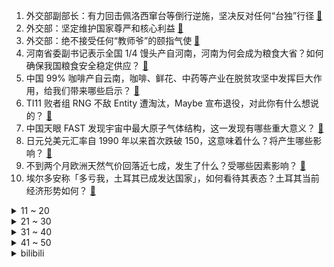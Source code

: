 1. 外交部副部长：有力回击佩洛西窜台等倒行逆施，坚决反对任何“台独”行径 [:link:](https://www.zhihu.com/question/575449269)
2. 外交部：坚定维护国家尊严和核心利益 [:link:](https://www.zhihu.com/question/575452640)
3. 外交部：绝不接受任何“教师爷”的颐指气使 [:link:](https://www.zhihu.com/question/575571862)
4. 河南省委副书记表示全国 1/4 馒头产自河南，河南为何会成为粮食大省？如何确保我国粮食安全稳定供应？ [:link:](https://www.zhihu.com/question/560944002)
5. 中国 99% 咖啡产自云南，咖啡、鲜花、中药等产业在脱贫攻坚中发挥巨大作用，给我们带来哪些启示？ [:link:](https://www.zhihu.com/question/561106819)
6. TI11 败者组 RNG 不敌 Entity 遭淘汰，Maybe 宣布退役，对此你有什么想说的？ [:link:](https://www.zhihu.com/question/561204550)
7. 中国天眼 FAST 发现宇宙中最大原子气体结构，这一发现有哪些重大意义？ [:link:](https://www.zhihu.com/question/560969998)
8. 日元兑美元汇率自 1990 年以来首次跌破 150，这意味着什么？将产生哪些影响？ [:link:](https://www.zhihu.com/question/560935920)
9. 不到两个月欧洲天然气价回落近七成，发生了什么？受哪些因素影响？ [:link:](https://www.zhihu.com/question/561032666)
10. 埃尔多安称「多亏我，土耳其已成发达国家」，如何看待其表态？土耳其当前经济形势如何？ [:link:](https://www.zhihu.com/question/561169934)
<details>
<summary>11 ~ 20</summary>

11. 上任 45 天后特拉斯宣布辞职，成为英国任期最短首相，如何评价她的首相生涯？谁将接任其职位？ [:link:](https://www.zhihu.com/question/561204747)
12. 寒门子弟上大学是为了摆脱农村，还是为了学习知识从而更好的建设农村？ [:link:](https://www.zhihu.com/question/560185936)
13. 如何看待美国著名经济学家称「我们默认民主国家是善良的，但全世界最残暴的国家就是英美」？ [:link:](https://www.zhihu.com/question/561016622)
14. 如何看待雷军称小米造车需挤进世界前五，年出货超 1000 万辆才能成功？ [:link:](https://www.zhihu.com/question/561170339)
15. 德国总理朔尔茨表示「已摆脱对俄罗斯天然气的依赖」，欧洲当前天然气情况如何？ [:link:](https://www.zhihu.com/question/561168340)
16. 英国首相特拉斯辞职，如何评价这位史上在任时间最短的首相？ [:link:](https://www.zhihu.com/question/561205773)
17. 「副业」为什么慢慢成为了年轻人的「刚需」？ [:link:](https://www.zhihu.com/question/558737504)
18. 全职妈妈刷单赚奶粉钱 2 小时被骗 15 万，丈夫一气之下带女儿出走，如何防范刷单骗局？ [:link:](https://www.zhihu.com/question/558331172)
19. 为什么克洛泽在俱乐部比赛中没有多少闪光点，但在世界杯这样的大赛上总能有所斩获？ [:link:](https://www.zhihu.com/question/19959887)
20. 你曾经看过哪些精彩的数学书？ [:link:](https://www.zhihu.com/question/430479961)
</details>
<details>
<summary>21 ~ 30</summary>

21. 女子逃离大城市，去鹤岗全款 1.5 万元买房，如何看待此事件？你会选择逃离北上广去小城市吗？ [:link:](https://www.zhihu.com/question/561056655)
22. 中国成功运行世界首个电磁橇，吨级或以上物体最高推进速度可达每小时 1030 公里，具有怎样的意义？ [:link:](https://www.zhihu.com/question/561151876)
23. 美国最大「债主」日本 8 月大幅减持美国国债，减持规模约翻 17 倍，持仓近三年最低，哪些因素导致？ [:link:](https://www.zhihu.com/question/560824597)
24. Uzi 评价 S12 淘汰赛「我真觉得这是 RNG 最有机会赢 T1 的一次」对此你的看法是什么？ [:link:](https://www.zhihu.com/question/560815059)
25. 为什么很多人评价《博人传》毁了《火影忍者》? [:link:](https://www.zhihu.com/question/281030264)
26. 周星驰罕见招人，开号发文「找寻鲜明出众的 Web3 人才」并将「亲自拣人」，Web3 目前发展如何？ [:link:](https://www.zhihu.com/question/560969383)
27. 你推荐哪一款大容量的冰箱？ [:link:](https://www.zhihu.com/question/391481009)
28. 如何评价中国企业家协会公布的「中国企业的研发强度」排名，华为第 1，中兴第 2，荣耀第 6？ [:link:](https://www.zhihu.com/question/560893997)
29. 有哪些你曾经误会过的英文缩写？ [:link:](https://www.zhihu.com/question/269579260)
30. 如何看待淘宝购物车容量扩至300 ，并新增分组、排序、优惠筛选等功能？对于用户体验会有哪些提升？ [:link:](https://www.zhihu.com/question/561166572)
</details>
<details>
<summary>31 ~ 40</summary>

31. 东京电力在核污水里养比目鱼，还计划养鲍鱼，负责人称有助于消费者放心，如何看待这一操作和回应？ [:link:](https://www.zhihu.com/question/560974863)
32. 大家都是被《原神》的哪方面所吸引才果断入的坑？ [:link:](https://www.zhihu.com/question/561009663)
33. 为什么越优秀的人就越努力？ [:link:](https://www.zhihu.com/question/556720026)
34. 如何看待黄柳霜硬币即将上市流通，成首位登上美国货币的亚裔？这意味着什么？ [:link:](https://www.zhihu.com/question/560938944)
35. 22-23 赛季英超曼联 2:0 热刺，C 罗提前离场，如何评价这场比赛？ [:link:](https://www.zhihu.com/question/561010609)
36. 比尔·盖茨称欧洲能源危机「从长远看是好事」，引发关注和争议，应如何理解？ [:link:](https://www.zhihu.com/question/561109482)
37. 你会继续一个你不喜欢的工作吗？ [:link:](https://www.zhihu.com/question/551141050)
38. 为什么《简爱》中女主长相平平能获得罗切斯特的爱情，而《飘》中郝思嘉却靠外貌和个性赢得白瑞德的爱情？ [:link:](https://www.zhihu.com/question/489540677)
39. 2022年「双十一」有什么值得购买的商品？ [:link:](https://www.zhihu.com/question/558044158)
40. 美国将宣布从战略储备中释放 1500 万桶石油，美媒称「不足美市场用一天」，透露出哪些信息？ [:link:](https://www.zhihu.com/question/561014349)
</details>
<details>
<summary>41 ~ 50</summary>

41. 据报道 iPhone 14 Plus 已遭砍单 4 成，如何看待苹果也无法扭转基本款机型的颓势？ [:link:](https://www.zhihu.com/question/561019264)
42. 神秘消失的「古滇国」曾在《史记》中出现，最新考古成果「水面之下还有遗迹」，此发现有什么意义？ [:link:](https://www.zhihu.com/question/560746199)
43. 10 月 LPR 报价出炉，1 年期和 5 年期均维持不变，这意味着什么？ [:link:](https://www.zhihu.com/question/561039507)
44. 特斯拉第三季度营收 214.54 亿美元，净利润同比增长 103%，如何评价特斯拉这一业绩？ [:link:](https://www.zhihu.com/question/561013785)
45. 如何看待 90 后家长给儿子取名「张总」，总字由「眼口心」组成，寓意聪慧，你听过哪些让你想不到的名字？ [:link:](https://www.zhihu.com/question/561069125)
46. 专家提醒 40 岁后注重骨密度检测筛查，还有哪些方式可以预防骨质疏松？ [:link:](https://www.zhihu.com/question/561166296)
47. 卫冕冠军勇士队下赛季奢侈税将超 2 亿，奢侈税在 NBA 联盟中有何作用？ [:link:](https://www.zhihu.com/question/561105059)
48. 安陵容为什么对甄嬛恨之入骨？ [:link:](https://www.zhihu.com/question/454074878)
49. 游戏《寂静岭 2》重置与龙骑士 07 编剧的和风新作《寂静岭 F》公布，你有哪些看法？ [:link:](https://www.zhihu.com/question/561011553)
50. 本科期间没有任何荣誉，考研复试时影响大吗? [:link:](https://www.zhihu.com/question/329340443)
</details><details>
<summary>bilibili</summary>

1. 起床战争 [:link:](//www.bilibili.com/video/BV1oe4y1Y7n5)
2. 刘庸时隔一年喝芦荟汁，再次见到新小子，感慨万千 [:link:](//www.bilibili.com/video/BV1Tm4y1w7Ck)
3. “素材而已，怎么也会让人怀念呢” [:link:](//www.bilibili.com/video/BV1d8411Y7fJ)
4. 怪奇物语变装 [:link:](//www.bilibili.com/video/BV1AK411X7Fn)
5. 不要带着奇怪的东西出门 [:link:](//www.bilibili.com/video/BV1kN4y1w7nb)
6. 中国共产党国际形象网宣片《CPC》 [:link:](//www.bilibili.com/video/BV1cm4y1w7gN)
7. 师 徒 情 深 [:link:](//www.bilibili.com/video/BV1eP411N7Qb)
8. 【(G)I-DLE】[M/V] - 'Nxde' [:link:](//www.bilibili.com/video/BV1wW4y1n7y3)
9. 当初以为被节目组玩了，没想到他清醒的玩了节目组 [:link:](//www.bilibili.com/video/BV1Fm4y1w7cg)
10. 《打工日记》 [:link:](//www.bilibili.com/video/BV1fR4y1X7bx)
<details>
<summary>11 ~ 20</summary>

11. 当你的朋友真的去看了你推荐的电影或视频 [:link:](//www.bilibili.com/video/BV1w8411e7D3)
12. 【Miume・MARiA・217】讴歌烂漫【舞见 最终篇！】 [:link:](//www.bilibili.com/video/BV1yG4y1n76b)
13. 【白小白】暗黑魅惑《万物起舞》编舞课堂直拍版 [:link:](//www.bilibili.com/video/BV1Me411V7aq)
14. 【原神整活】 派蒙：赛诺？充得上能吗他！哈哈哈哈！（充能完毕） [:link:](//www.bilibili.com/video/BV1f14y1L79u)
15. 擦边失败的舞蹈 [:link:](//www.bilibili.com/video/BV1S84y1z7Xm)
16. 烟鬼The Chainsmokers：我们的中国团队说这样做会火!! [:link:](//www.bilibili.com/video/BV1eP411N7zX)
17. 【阿斗】最羞辱的死法，上厕所被儿子射杀！美剧史诗巨作《权力的游戏》第15期 [:link:](//www.bilibili.com/video/BV1we4y1i7xi)
18. TES饭堂实力还是在的，可惜遇上了这个霉比【还愿挑战ep15-滔搏食堂】 [:link:](//www.bilibili.com/video/BV1be411V7nH)
19. ❤️剪一种很新的东西❤️ [:link:](//www.bilibili.com/video/BV13e4y1S7eq)
20. 健什么身，来攻沙啊 [:link:](//www.bilibili.com/video/BV1yK411S7Qq)
</details>
<details>
<summary>21 ~ 30</summary>

21. 长大后发现，这么讽刺的动画再也没有了！ [:link:](//www.bilibili.com/video/BV1w84y167XH)
22. 外国博主英文讲解：二十大为什么如此重要？ [:link:](//www.bilibili.com/video/BV1ug41187Kx)
23. 大大怪将军和小小怪下士 [:link:](//www.bilibili.com/video/BV13W4y1n71f)
24. 老实人被欺负的终极爆发！！！ [:link:](//www.bilibili.com/video/BV1FP411N75A)
25. 在宝宝身上放个摄像头后，发现他内心戏很足 [:link:](//www.bilibili.com/video/BV1ue4y1J773)
26. 《拔剑四顾心茫然》 [:link:](//www.bilibili.com/video/BV1oR4y1X78L)
27. 不用烤箱，保证你学一次就能看会的酸奶慕斯蛋糕！ [:link:](//www.bilibili.com/video/BV1ZW4y1J7KJ)
28. 云南小众食材鉴定 [:link:](//www.bilibili.com/video/BV1RW4y1J7HP)
29. 【秋天速减30斤】懒人必备减肥包,大体重友好 [:link:](//www.bilibili.com/video/BV1gK411X75p)
30. 【整活】八强茶话会 （EDG RNG JDG）"我们都有不得不赢的理由" [:link:](//www.bilibili.com/video/BV18g411a71V)
</details>
<details>
<summary>31 ~ 40</summary>

31. 全球十大自助餐之一！豪华邮轮上吃7天7夜是一种什么体验 [:link:](//www.bilibili.com/video/BV1DP411P7om)
32. 土木工程之工地四年的变化。 [:link:](//www.bilibili.com/video/BV1i84y1z7qQ)
33. 假装断片后在兄弟的床上拉肚子！他会是什么反应？！ [:link:](//www.bilibili.com/video/BV1uD4y1r7YQ)
34. 食人魔被判9个无期徒刑！却当上警方顾问？！经典惊悚犯罪片《红龙》 [:link:](//www.bilibili.com/video/BV1y84y1z77r)
35. 【赖神别搞God】无缝衔接初尝试：今天给你们整点离谱的 [:link:](//www.bilibili.com/video/BV1qe4y1m7Mu)
36. 朋友，你见过1918年的钢铁侠吗？【解说全覆盖31期】 [:link:](//www.bilibili.com/video/BV1G14y1j7t7)
37. 鸭子的膝跳反射 [:link:](//www.bilibili.com/video/BV18g411a7wn)
38. 特效来了！选手S12篇：腕豪大哥勇武降临 河道剑魔不朽传奇 [:link:](//www.bilibili.com/video/BV1CK411S7jT)
39. 有些事情是命中注定的！ [:link:](//www.bilibili.com/video/BV1D14y1L76m)
40. 假如校长夸班级纪律好 [:link:](//www.bilibili.com/video/BV1Cm4y1c7WZ)
</details>
<details>
<summary>41 ~ 50</summary>

41. 艺术家们用一张图证明创意不会被AI所代替 [:link:](//www.bilibili.com/video/BV1A84y167iA)
42. 《原神》须弥篇OST「智妙明论之林」宣传MV [:link:](//www.bilibili.com/video/BV14e411V7Bi)
43. 英国金融男老公穿的太不成熟了…… [:link:](//www.bilibili.com/video/BV1Pg41187zk)
44. 《让子弹飞》1处剧情败笔？张麻子为何必须「睡老汤」？！10万字拆解09 [:link:](//www.bilibili.com/video/BV1VK411X7iv)
45. 随心所欲是心里永远的Top1！ [:link:](//www.bilibili.com/video/BV1be4y1i7vN)
46. 花420元给工友们复刻35元冬菇鸡盒饭，能赚多少钱？ [:link:](//www.bilibili.com/video/BV1km4y1c77f)
47. 我所理解的，关于友情的一切。 [:link:](//www.bilibili.com/video/BV1aG41177AW)
48. 当我和爸妈说话自带BGM [:link:](//www.bilibili.com/video/BV1C8411Y76b)
49. 30斤大鳄龟，来人间一趟，总要吃遍南北西东。 [:link:](//www.bilibili.com/video/BV1qV4y1V7AC)
50. 你永远可以相信恐怖片导演的审美【阅片无数Ⅱ 64】 [:link:](//www.bilibili.com/video/BV11G4y1n7aY)
</details>
<details>
<summary>51 ~ 60</summary>

51. 看懂的人很难被爱情敷衍 [:link:](//www.bilibili.com/video/BV1hg411a7TN)
52. 无所谓，我会出手是什么梗？ [:link:](//www.bilibili.com/video/BV1XG4y1n7jm)
53. 比脸还大的猪肘子，肉汁拌饭绝了！就是来这吃饭有做客恐惧症！ [:link:](//www.bilibili.com/video/BV1nm4y1P79V)
54. 你俩别跟我嘚瑟啊 [:link:](//www.bilibili.com/video/BV1DV4y1V7HG)
55. 献身仪仗，为国争光 [:link:](//www.bilibili.com/video/BV1K14y1j7Z4)
56. 《崩坏3》全新SP角色爱衣·休伯利安Λ「时帆旅人」预告 [:link:](//www.bilibili.com/video/BV1GG41177xi)
57. 陈翔六点半：这是一个很搞笑的“孔布”故事 [:link:](//www.bilibili.com/video/BV1kV4y1V79C)
58. 世界著名景点奔现翻车！奇妙的文化输出现场！ [:link:](//www.bilibili.com/video/BV1Be4y1m7hZ)
59. 袁老的杂交水稻被印在这个国家最大面额的纸币上 [:link:](//www.bilibili.com/video/BV1Sm4y1c7j6)
60. 【鱼肉肉】Lovepotion宅舞 小飞棍摔咯~ [:link:](//www.bilibili.com/video/BV1g8411e7WA)
</details>
<details>
<summary>61 ~ 70</summary>

61. 现在20后那么双标的吗！！？ [:link:](//www.bilibili.com/video/BV1SR4y1X7RW)
62. “还有十分钟才考试，来得及” [:link:](//www.bilibili.com/video/BV1ve4y1S7W6)
63. LOL世界BOSS诞生！最骚盲僧武道会：谁是套路之王！【垃圾英雄拯救计划】 [:link:](//www.bilibili.com/video/BV1YD4y1C7Lj)
64. 【PS教程】PS刷漆文字，不用任何素材也能很逼真！ [:link:](//www.bilibili.com/video/BV1DR4y1X7jR)
65. 这一拳给公孙离魂打没了 [:link:](//www.bilibili.com/video/BV1fe4y1v76V)
66. 下课喽～来段恰恰 [:link:](//www.bilibili.com/video/BV1oe4y1S7SL)
67. 还挺开朗的 [:link:](//www.bilibili.com/video/BV15G4y1n71S)
68. “你舔一个人舔过4年吗？” [:link:](//www.bilibili.com/video/BV1cP411K7bn)
69. 你成为小时候想成为的样子了吗？ [:link:](//www.bilibili.com/video/BV1R14y187Np)
70. v我50，这个烤鸭你先吃(成本15元) [:link:](//www.bilibili.com/video/BV1we4y1i7cf)
</details>
<details>
<summary>71 ~ 80</summary>

71. 两百万UP主吃相难看，助农是在诈骗？用实证回应 4大质疑！ [:link:](//www.bilibili.com/video/BV18g411a7EE)
72. 师爷练的时候是让木桩跟着他走 [:link:](//www.bilibili.com/video/BV1yt4y1M73n)
73. TES复活夺冠？有我三分之一功劳！【慧小媛】 [:link:](//www.bilibili.com/video/BV1Z8411Y78d)
74. 偷完博物馆去自首，立功！重大立功！ [:link:](//www.bilibili.com/video/BV1BG4y1n7hL)
75. 谁说弹钢琴可以变优雅，钢琴在他这会抑郁的 [:link:](//www.bilibili.com/video/BV15g411a7d2)
76. 这个视频的潜力，够你上清北了 [:link:](//www.bilibili.com/video/BV1Ce4y1j79k)
77. 璃月富婆就是大方，白嫖原石的攻略，不容错！ [:link:](//www.bilibili.com/video/BV1aP411N75E)
78. 《 加 州 电 竞 旅 馆 》 [:link:](//www.bilibili.com/video/BV1Fe4y1e7be)
79. 糟糕！我不是香香软软的女孩子 [:link:](//www.bilibili.com/video/BV17K411X7ZC)
80. 【(G)I-DLE】“生来赤裸 ” 'Nxde' MV中字 [:link:](//www.bilibili.com/video/BV1q14y1L7rq)
</details>
<details>
<summary>81 ~ 90</summary>

81. 谁也别想撑伞！ [:link:](//www.bilibili.com/video/BV1K8411e7rm)
82. 好快的刀 [:link:](//www.bilibili.com/video/BV1FD4y1r7hq)
83. 我妹还是蛮，实事求是的 [:link:](//www.bilibili.com/video/BV1Hd4y127ej)
84. 穿   搭 [:link:](//www.bilibili.com/video/BV1JK411X7pf)
85. 快乐使我年轻。 [:link:](//www.bilibili.com/video/BV1jG41177C5)
86. 珠海.点都德   厨子探店¥193 [:link:](//www.bilibili.com/video/BV1hR4y1X7oH)
87. 少了黄油不能活，加了黄油活不了 [:link:](//www.bilibili.com/video/BV1q14y1L7ic)
88. 【4K60FPS】梦龙Imagine Dragons《Believer》万人大合唱现场！全场炸裂！ [:link:](//www.bilibili.com/video/BV1SK411Q7y6)
89. 硬核|| 汉中会战，魏蜀全明星掀牌，汉末诸神黄昏的上半集 [:link:](//www.bilibili.com/video/BV1Md4y127Rf)
90. 【S12】九强大圆满！TES到底缺了什么？理性分析滔搏止步十六强的原因 [:link:](//www.bilibili.com/video/BV14D4y1r7Nt)
</details>
<details>
<summary>91 ~ 100</summary>

91. 才20多岁，就虚成这样，教你一招 [:link:](//www.bilibili.com/video/BV1TN4y1w79A)
92. 你好，重新认识一下叭！！ [:link:](//www.bilibili.com/video/BV1KG4y1H7wx)
93. “蓝色妖姬”全世界短跑纪录保持者，博尔特也只能望其项背 [:link:](//www.bilibili.com/video/BV1QG4y1n7Ju)
94. 用科学打破次元壁！我终于成为了我梦里的剑客！ [:link:](//www.bilibili.com/video/BV1fg411h7rP)
95. 毛血旺里加炸鸡，江湖人称是第一！ [:link:](//www.bilibili.com/video/BV1aV4y1V7fy)
96. 笑死！！这才是GIDLE新歌《Nxde》原版MV的完整版！！ [:link:](//www.bilibili.com/video/BV1FR4y197NQ)
97. 以后的妈妈必须撕烂孩子的伞 [:link:](//www.bilibili.com/video/BV16K411S7rZ)
98. 二访74岁韩国老奶奶40年手腌酱蟹!个个爆黄流心吃到嘴软 [:link:](//www.bilibili.com/video/BV1bt4y1F7Tx)
99. 【原神】所有角色换成妮露大招，对你使用魅惑~ [:link:](//www.bilibili.com/video/BV19N4y1c7in)
100. iQOO Neo7×周深《超级玩家》，再听亿遍！ [:link:](//www.bilibili.com/video/BV1Jm4y1w71r)
</details></details>